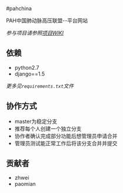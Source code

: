 #pahchina

PAH中国肺动脉高压联盟--平台网站

*参与项目请参照[项目WIKI](http://git.oschina.net/zhwei/pahchina/wikis/home)*

## 依赖

+ python2.7
+ django==1.5

*更多见`requirements.txt`文件*

## 协作方式

+ master为稳定分支
+ 推荐每个人创建一个独立分支
+ 协作者确认完成部分功能后想管理员申请合并
+ 管理员测试能正常工作后将该分支合并并提交

## 贡献者

+ zhwei
+ paomian
